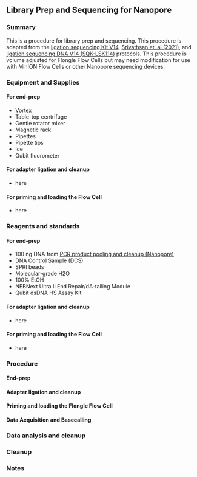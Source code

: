 ## Library Prep and Sequencing for Nanopore

### Summary
This is a procedure for library prep and sequencing. This procedure is adapted from the [ligation sequencing Kit V14](https://github.com/ken-inoue/lab_protocols/files/14776449/Ligation_Sequencing.pdf), [Srivathsan et. al (2021)](https://doi.org/10.1186/s12915-021-01141-x), and [ligation sequencing DNA V14 (SQK-LSK114)](https://github.com/ken-inoue/lab_protocols/files/14776483/genomic-dna-by-ligation-sqk-lsk114-GDE_9161_v114_revU_29Jun2022-minion.pdf) protocols. This procedure is volume adjusted for Flongle Flow Cells but may need modification for use with MinION Flow Cells or other Nanopore sequencing devices.

### Equipment and Supplies
#### For end-prep
- Vortex
- Table-top centrifuge
- Gentle rotator mixer
- Magnetic rack
- Pipettes
- Pipette tips
- Ice
- Qubit fluorometer
#### For adapter ligation and cleanup
- here
#### For priming and loading the Flow Cell
- here

### Reagents and standards
#### For end-prep
- 100 ng DNA from [PCR product pooling and cleanup (Nanopore)](Nanopore_Product_Pooling.md)
- DNA Control Sample (DCS)
- SPRI beads
- Molecular-grade H2O
- 100% EtOH
- NEBNext Ultra II End Repair/dA-tailing Module
- Qubit dsDNA HS Assay Kit
#### For adapter ligation and cleanup
- here
#### For priming and loading the Flow Cell
- here

### Procedure
#### End-prep

#### Adapter ligation and cleanup

#### Priming and loading the Flongle Flow Cell

#### Data Acquisition and Basecalling

### Data analysis and cleanup

### Cleanup

### Notes

